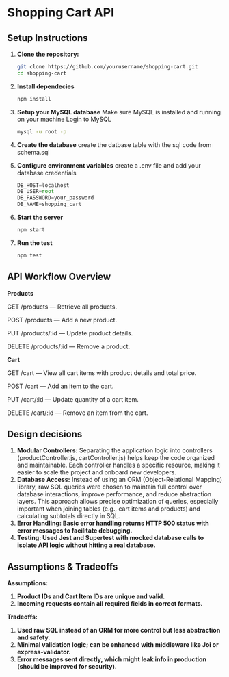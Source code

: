 # Shopping Cart API

## Setup Instructions

1. **Clone the repository:**

   ```bash
   git clone https://github.com/yourusername/shopping-cart.git
   cd shopping-cart
2. **Install dependecies**
   ```bash
   npm install

3. **Setup your MySQL database**
   Make sure MySQL is installed and running on your machine
   Login to MySQL
   ```bash
   mysql -u root -p

4. **Create the database**
   create the datbase table with the sql code from schema.sql
   
5. **Configure environment variables**
   create a .env file and add your database credentials
   ```js
   DB_HOST=localhost
   DB_USER=root
   DB_PASSWORD=your_password
   DB_NAME=shopping_cart
6. **Start the server**
   ```bash
   npm start
7. **Run the test**
   ```bash
   npm test

## API Workflow Overview
**Products**


GET /products — Retrieve all products.

POST /products — Add a new product.

PUT /products/:id — Update product details.

DELETE /products/:id — Remove a product.

**Cart**


GET /cart — View all cart items with product details and total price.

POST /cart — Add an item to the cart.

PUT /cart/:id — Update quantity of a cart item.

DELETE /cart/:id — Remove an item from the cart.

## Design decisions
1. **Modular Controllers:** Separating the application logic into controllers (productController.js, cartController.js) helps keep the code organized and maintainable. Each controller handles a specific resource, making it easier to scale the project and onboard new developers.
2. **Database Access:** Instead of using an ORM (Object-Relational Mapping) library, raw SQL queries were chosen to maintain full control over database interactions, improve performance, and reduce abstraction layers. This approach allows precise optimization of queries, especially important when joining tables (e.g., cart items and products) and calculating subtotals directly in SQL.
3. **Error Handling: Basic error handling returns HTTP 500 status with error messages to facilitate debugging.**
4. **Testing: Used Jest and Supertest with mocked database calls to isolate API logic without hitting a real database.**

## Assumptions & Tradeoffs
**Assumptions:**
1. **Product IDs and Cart Item IDs are unique and valid.**
2. **Incoming requests contain all required fields in correct formats.**

**Tradeoffs:**
1. **Used raw SQL instead of an ORM for more control but less abstraction and safety.**
2. **Minimal validation logic; can be enhanced with middleware like Joi or express-validator.**
3. **Error messages sent directly, which might leak info in production (should be improved for security).**




   
